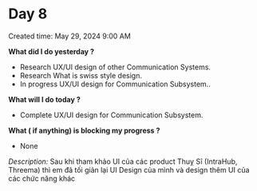 # Day 8

Created time: May 29, 2024 9:00 AM


**What did I do yesterday ?**

- Research UX/UI design of other Communication Systems.
- Research What is swiss style design.
- In progress UX/UI design for Communication Subsystem..

**What will I do today ?**

- Complete UX/UI design for Communication Subsystem.

**What ( if anything) is blocking my progress ?**

- None


*Description:*
Sau khi tham khảo UI của các product Thuỵ Sĩ (IntraHub, Threema) thì em đã tối giản lại UI Design của mình và design thêm UI của các chức năng khác